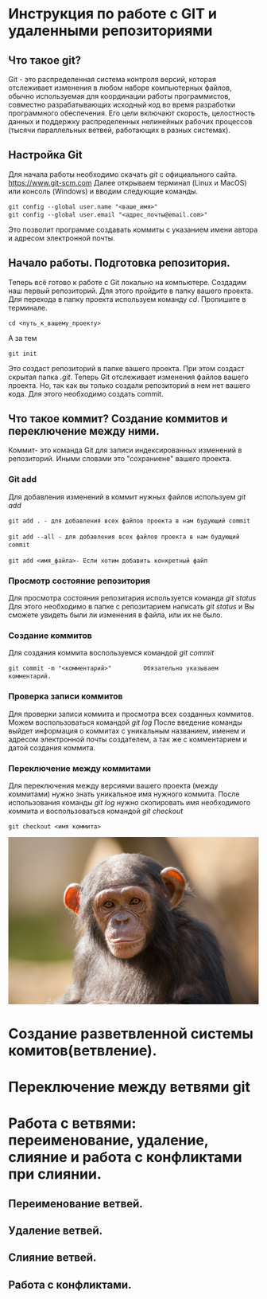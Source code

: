 # **Инструкция по работе с GIT и удаленными репозиториями**

## **Что такое git?**
Git - это распределенная система контроля версий, которая отслеживает изменения в любом наборе компьютерных файлов, обычно используемая для координации работы программистов, совместно разрабатывающих исходный код во время разработки программного обеспечения. Его цели включают скорость, целостность данных и поддержку распределенных нелинейных рабочих процессов (тысячи параллельных ветвей, работающих в разных системах).
## **Настройка Git**
Для начала работы необходимо скачать *git* с официального сайта. <https://www.git-scm.com>
Далее открываем терминал (Linux и MacOS) или консоль (Windows) и вводим следующие команды. 

    git config --global user.name "<ваше_имя>"  
    git config --global user.email "<адрес_почты@email.com>"

Это позволит программе создавать коммиты с указанием имени автора и адресом электронной почты.

## **Начало работы. Подготовка репозитория.**
Теперь всё готово к работе с Git локально на компьютере.
Создадим наш первый репозиторий. Для этого пройдите в папку вашего проекта.
Для перехода в папку проекта используем команду *cd*. Пропишите в терминале.

    cd <путь_к_вашему_проекту>
А за тем 

    git init

Это создаст репозиторий в папке вашего проекта. При этом создаст скрытая папка *.git*. Теперь Git отслеживает изменения файлов вашего проекта. Но, так как вы только создали репозиторий в нем нет вашего кода. Для этого необходимо создать commit.
## **Что такое коммит? Создание коммитов и переключение между ними.**

Коммит- это команда Git для записи индексированных изменений в репозиторий. Иными словами это "сохраниене" вашего проекта.
### **Git add**
Для добавления изменений в коммит нужных файлов используем *git add* 

    git add . - для добавления всех файлов проекта в нам будующий commit

    git add --all - для добавления всех файлов проекта в нам будующий commit

    git add <имя_файла>- Если хотим добавить конкретный файл

### **Просмотр состояние репозитория**
Для просмотра состояния репозитария используется команда *git status*
Для этого необходимо в папке с репозитарием написать *git status* и Вы сможете увидеть были ли изменения в файла, или их не было.
### **Создание коммитов**
Для создания коммита воспользуемся командой *git commit*

    git commit -m "<комментарий>"         Обязательно указываем комментарий.

### **Проверка записи коммитов**
Для проверки записи коммита и просмотра всех созданных коммитов. Можем воспользоваться командой *git log*
После введение команды выйдет информация о коммитах с уникальным названием, именем и адресом электронной почты создателем, а так же с комментарием и датой создания коммита.


### **Переключение между коммитами**

Для переключения между версиями вашего проекта (между коммитами) нужно знать уникальное имя нужного коммита. После использования команды *git log* нужно скопировать имя необходимого коммита и воспользоваться командой *git checkout*

    git checkout <имя коммита>
![monkey](monkey.jpeg)

# Создание разветвленной системы комитов(ветвление).
# Переключение между ветвями git
# Работа с ветвями: переименование, удаление, слияние и работа с конфликтами при слиянии.
## Переименование ветвей.
## Удаление ветвей.
## Слияние ветвей.
## Работа с конфликтами.
